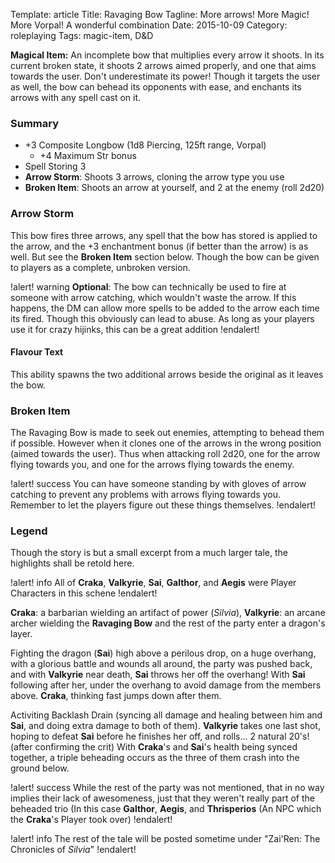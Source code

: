 Template: article
Title: Ravaging Bow
Tagline: More arrows! More Magic! More Vorpal! A wonderful combination
Date: 2015-10-09
Category: roleplaying
Tags: magic-item, D&D



**Magical Item:** An incomplete bow that multiplies every arrow it shoots. In its current broken state, it shoots 2 arrows aimed properly, and one that aims towards the user.
Don't underestimate its power! Though it targets the user as well, the bow can behead its opponents with ease, and enchants its arrows with any spell cast on it.


### Summary

 * +3 Composite Longbow (1d8 Piercing, 125ft range, Vorpal)
    * +4 Maximum Str bonus
 * Spell Storing 3
 * **Arrow Storm**: Shoots 3 arrows, cloning the arrow type you use
 * **Broken Item**: Shoots an arrow at yourself, and 2 at the enemy (roll 2d20)


### Arrow Storm

This bow fires three arrows, any spell that the bow has stored is applied to the arrow, and the +3 enchantment bonus (if better than the arrow) is as well. But see the **Broken Item** section below. Though the bow can be given to players as a complete, unbroken version.

!alert! warning
    **Optional**: The bow can technically be used to fire at someone with arrow catching, which wouldn't waste the arrow. If this happens, the DM can allow more spells to be added to the arrow each time its fired. Though this obviously can lead to abuse. As long as your players use it for crazy hijinks, this can be a great addition
!endalert!

#### Flavour Text

This ability spawns the two additional arrows beside the original as it leaves the bow.

### Broken Item

The Ravaging Bow is made to seek out enemies, attempting to behead them if possible. However when it clones one of the arrows in the wrong position (aimed towards the user). Thus when attacking roll 2d20, one for the arrow flying towards you, and one for the arrows flying towards the enemy.

!alert! success
    You can have someone standing by with gloves of arrow catching to prevent any problems with arrows flying towards you. Remember to let the players figure out these things themselves.
!endalert!


### Legend

Though the story is but a small excerpt from a much larger tale, the highlights shall be retold here.

!alert! info
    All of **Craka**, **Valkyrie**, **Sai**, **Galthor**, and **Aegis** were Player Characters in this schene
!endalert!

**Craka**: a barbarian wielding an artifact of power (*Silvia*), **Valkyrie**: an arcane archer wielding the **Ravaging Bow** and the rest of the party enter a dragon's layer.

Fighting the dragon (**Sai**) high above a perilous drop, on a huge overhang, with a glorious battle and wounds all around, the party was pushed back, and with **Valkyrie** near death, **Sai** throws her off the overhang! With **Sai** following after her, under the overhang to avoid damage from the members above. **Craka**, thinking fast jumps down after them.

Activiting Backlash Drain (syncing all damage and healing between him and **Sai**, and doing extra damage to both of them). **Valkyrie** takes one last shot, hoping to defeat **Sai** before he finishes her off, and rolls... 2 natural 20's! (after confirming the crit) With **Craka**'s and **Sai**'s health being synced together, a triple beheading occurs as the three of them crash into the ground below.

!alert! success
    While the rest of the party was not mentioned, that in no way implies their lack of awesomeness, just that they weren't really part of the beheaded trio (In this case **Galthor**, **Aegis**, and **Thrisperios** (An NPC which the **Craka**'s Player took over)
!endalert!

!alert! info
    The rest of the tale will be posted sometime under "Zai'Ren: The Chronicles of *Silvia*"
!endalert!



